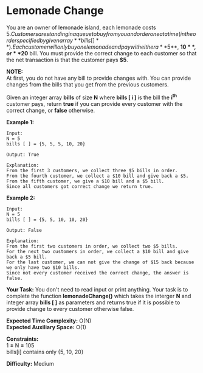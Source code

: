 # Lemonade Change
You are an owner of lemonade island, each lemonade costs $5. Customers are standing in a queue to buy from you and order one at a time (in the order specified by given array **bills[]**). Each customer will only buy one lemonade and pay with either a **$5**, **$10**, or **$20** bill. You must provide the correct change to each customer so that the net transaction is that the customer pays **$5**.

**NOTE:** <br>
At first, you do not have any bill to provide changes with. You can provide changes from the bills that you get from the previous customers.

Given an integer array **bills** of size **N** where **bills [ i ]** is the bill the **i<sup>th</sup>** customer pays, return **true** if you can provide every customer with the correct change, or **false** otherwise.

**Example 1:**
```
Input:
N = 5
bills [ ] = {5, 5, 5, 10, 20}

Output: True

Explanation: 
From the first 3 customers, we collect three $5 bills in order.
From the fourth customer, we collect a $10 bill and give back a $5.
From the fifth customer, we give a $10 bill and a $5 bill.
Since all customers got correct change we return true.
 ```

**Example 2:**
```
Input:
N = 5
bills [ ] = {5, 5, 10, 10, 20}

Output: False

Explanation: 
From the first two customers in order, we collect two $5 bills.
For the next two customers in order, we collect a $10 bill and give back a $5 bill.
For the last customer, we can not give the change of $15 back because we only have two $10 bills.
Since not every customer received the correct change, the answer is false.
 ```

**Your Task:**
You don't need to read input or print anything. Your task is to complete the function **lemonadeChange()** which takes the interger **N** and integer array **bills [ ]** as parameters and returns true if it is possible to provide change to every customer otherwise false.

**Expected Time Complexity:** O(N) <br>
**Expected Auxiliary Space:** O(1)

**Constraints:** <br>
1 ≤ N ≤ 105 <br>
bills[i] contains only {5, 10, 20}

**Difficulty:** Medium